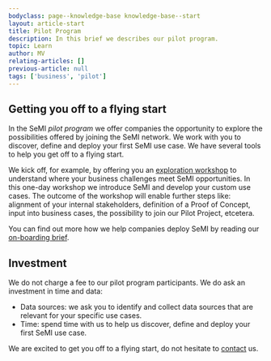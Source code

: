 ```yaml
---
bodyclass: page--knowledge-base knowledge-base--start
layout: article-start
title: Pilot Program
description: In this brief we describes our pilot program. 
topic: Learn
author: MV
relating-articles: []
previous-article: null
tags: ['business', 'pilot']
---
```


## Getting you off to a flying start

In the SeMI *pilot program* we offer companies the opportunity to explore the possibilities offered by joining the SeMI network. We work with you to discover, define and deploy your first SeMI use case. We have several tools to help you get off to a flying start. 

We kick off, for example, by offering you an [exploration workshop](http://dev.semi.network/knowledge-base/INSERT_LINK.html) to understand where your business challenges meet SeMI opportunities. In this one-day workshop we introduce SeMI and develop your custom use cases. The outcome of the workshop will enable further steps like: alignment of your internal stakeholders, definition of a Proof of Concept, input into business cases, the possibility to join our Pilot Project, etcetera. 

You can find out more how we help companies deploy SeMI by reading our [on-boarding brief](http://dev.semi.network/knowledge-base/INSERT_LINK.html).

## Investment

We do not charge a fee to our pilot program participants. We do ask an investment in time and data:

- Data sources: we ask you to identify and collect data sources that are relevant for your specific use cases.
- Time: spend time with us to help us discover, define and deploy your first SeMI use case.

We are excited to get you off to a flying start, do not hesitate to [contact](mailto:micha@semi.network) us. 
